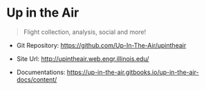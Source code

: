 # Up in the Air

> Flight collection, analysis, social and more!

- Git Repository: https://github.com/Up-In-The-Air/upintheair

- Site Url: http://upintheair.web.engr.illinois.edu/

- Documentations: https://up-in-the-air.gitbooks.io/up-in-the-air-docs/content/

